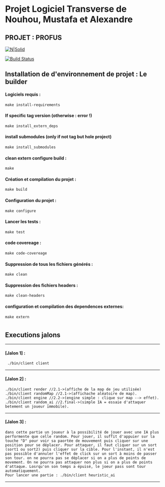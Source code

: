 
# Projet Logiciel Transverse de Nouhou, Mustafa et Alexandre

## PROJET : PROFUS

[![N|Solid](https://cldup.com/dTxpPi9lDf.thumb.png)](https://nodesource.com/products/nsolid)

[![Build Status](https://travis-ci.org/joemccann/dillinger.svg?branch=master)](https://travis-ci.org/joemccann/dillinger)

## Installation de d'environnement de projet : Le builder

#### Logiciels requis :
    make install-requirements
#### If specific tag version (otherwise : error !)
    make install_extern_deps
#### install submodules (only if not tag but hole project)
    make install_submodules
#### clean extern configure build :
    make
#### Création et compilation du projet :
    make build
#### Configuration du projet :
    make configure
#### Lancer les tests :
    make test
#### code covereage :
    make code-covereage
#### Suppression de tous les fichiers générés :
    make clean
#### Suppression des fichiers headers :
    make clean-headers
#### configuration et compilation des dependences externes:
    make extern


#

## Executions jalons


---
#### [Jalon 1] :   
 
     ./bin/client client
---
#### [Jalon 2] :

    ./bin/client render //2.1->(affiche de la map de jeu utilisée)
    ./bin/client randomMap //2.1->(affichache aléatoire de map).
    ./bin/client engine //2.2->(engine simple : clique sur map --> effet).
    ./bin/client random_ai //2.final->(simple IA = essaie d'attaquer betement un joueur immobile).
---
#### [Jalon 3] :
    dans cette partie un joueur à la possibilité de jouer avec une IA plus performente que celle random. Pour jouer, il suffit d'appuier sur la touche "D" pour voir sa paortée de mouvement puis cliquer sur une position pour se déplacer. Pour attaquer, il faut cliquer sur un sort (sort1 ou sort2) puis cliquer sur la cible. Pour l'instant, il n'est pas possible d'annuler l'effet de click sur un sort à moins de passer son tour. on ne pourra pas se déplacer si on a plus de points de movement. On ne pourra pas attaquer non plus si on a plus de points d'attaque. Losrqu'on son temps a épuisé, le joeur pass sont tour automatiquement.
    Pour lancer une partie : ./bin/client heuristic_ai
---